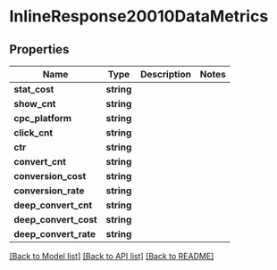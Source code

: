 # InlineResponse20010DataMetrics

## Properties
Name | Type | Description | Notes
------------ | ------------- | ------------- | -------------
**stat_cost** | **string** |  | 
**show_cnt** | **string** |  | 
**cpc_platform** | **string** |  | 
**click_cnt** | **string** |  | 
**ctr** | **string** |  | 
**convert_cnt** | **string** |  | 
**conversion_cost** | **string** |  | 
**conversion_rate** | **string** |  | 
**deep_convert_cnt** | **string** |  | 
**deep_convert_cost** | **string** |  | 
**deep_convert_rate** | **string** |  | 

[[Back to Model list]](../README.md#documentation-for-models) [[Back to API list]](../README.md#documentation-for-api-endpoints) [[Back to README]](../README.md)


